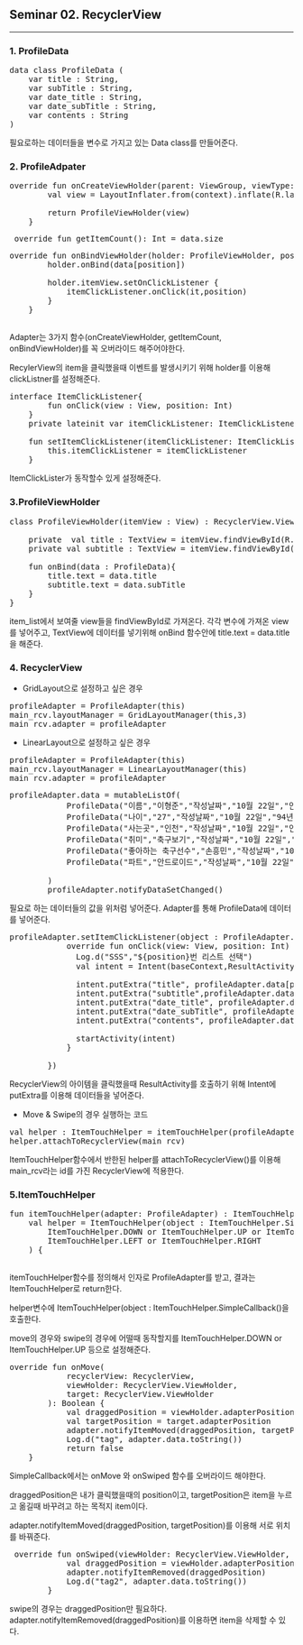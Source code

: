 ## Seminar 02. RecyclerView
--------------------------------
### 1. ProfileData
<pre>
data class ProfileData (
    var title : String,
    var subTitle : String,
    var date_title : String,
    var date_subTitle : String,
    var contents : String
)
</pre>
필요로하는 데이터들을 변수로 가지고 있는 Data class를 만들어준다.

### 2. ProfileAdpater
<pre>
override fun onCreateViewHolder(parent: ViewGroup, viewType: Int): ProfileViewHolder {
        val view = LayoutInflater.from(context).inflate(R.layout.item_list,parent,false)

        return ProfileViewHolder(view)
    }
</pre>
<pre>
 override fun getItemCount(): Int = data.size
</pre>
<pre>
override fun onBindViewHolder(holder: ProfileViewHolder, position: Int) {
        holder.onBind(data[position])

        holder.itemView.setOnClickListener {
            itemClickListener.onClick(it,position)
        }
    }

</pre>
Adapter는 3가지 함수(onCreateViewHolder, getItemCount, onBindViewHolder)를 꼭 오버라이드 해주어야한다.

RecylerView의 item을 클릭했을때 이벤트를 발생시키기 위해 holder를 이용해 clickListner를 설정해준다. 

<pre>
interface ItemClickListener{
        fun onClick(view : View, position: Int)
    }
    private lateinit var itemClickListener: ItemClickListener

    fun setItemClickListener(itemClickListener: ItemClickListener){
        this.itemClickListener = itemClickListener
    }
</pre>
ItemClickLister가 동작할수 있게 설정해준다.

### 3.ProfileViewHolder
<pre>
class ProfileViewHolder(itemView : View) : RecyclerView.ViewHolder(itemView){

    private  val title : TextView = itemView.findViewById(R.id.title_txt)
    private val subtitle : TextView = itemView.findViewById(R.id.subtitle_txt)

    fun onBind(data : ProfileData){
        title.text = data.title
        subtitle.text = data.subTitle
    }
}
</pre>
item_list에서 보여줄 view들을 findViewById로 가져온다. 각각 변수에 가져온 view를 넣어주고, TextView에 데이터를 넣기위해 onBind 함수안에 title.text = data.title을 해준다.

### 4. RecyclerView
- GridLayout으로 설정하고 싶은 경우
<pre>
profileAdapter = ProfileAdapter(this)
main_rcv.layoutManager = GridLayoutManager(this,3)
main_rcv.adapter = profileAdapter
</pre>

- LinearLayout으로 설정하고 싶은 경우
<pre>
profileAdapter = ProfileAdapter(this)
main_rcv.layoutManager = LinearLayoutManager(this)
main_rcv.adapter = profileAdapter
</pre>

<pre>
profileAdapter.data = mutableListOf(
            ProfileData("이름","이형준","작성날짜","10월 22일","안녕하십니까! 저는 YB 이형준입니다!"),
            ProfileData("나이","27","작성날짜","10월 22일","94년생이라서 너무 슬픕니다ㅜㅜ"),
            ProfileData("사는곳","인천","작성날짜","10월 22일","인천 청라국제도시에 살고 있습니다"),
            ProfileData("취미","축구보기","작성날짜","10월 22일","첼시가 우승할듯ㅎ"),
            ProfileData("좋아하는 축구선수","손흥민","작성날짜","10월 22일","NICE ONE SONNY!!"),
            ProfileData("파트","안드로이드","작성날짜","10월 22일","안드로이드 재밌네")

        )
        profileAdapter.notifyDataSetChanged()
</pre>
필요로 하는 데이터들의 값을 위처럼 넣어준다. Adapter를 통해 ProfileData에 데이터를 넣어준다. 

<pre>
profileAdapter.setItemClickListener(object : ProfileAdapter.ItemClickListener{
            override fun onClick(view: View, position: Int) {
              Log.d("SSS","${position}번 리스트 선택")
              val intent = Intent(baseContext,ResultActivity::class.java)

              intent.putExtra("title", profileAdapter.data[position].title.toString())
              intent.putExtra("subtitle",profileAdapter.data[position].subTitle.toString())
              intent.putExtra("date_title", profileAdapter.data[position].date_title.toString())
              intent.putExtra("date_subTitle", profileAdapter.data[position].date_subTitle.toString())
              intent.putExtra("contents", profileAdapter.data[position].contents.toString())

              startActivity(intent)
            }

        })
</pre>
RecyclerView의 아이템을 클릭했을때 ResultActivity를 호출하기 위해 Intent에 putExtra를 이용해 데이터들을 넣어준다.

- Move & Swipe의 경우 실행하는 코드
<pre>
val helper : ItemTouchHelper = itemTouchHelper(profileAdapter)
helper.attachToRecyclerView(main_rcv)
</pre>
ItemTouchHelper함수에서 반한된 helper를 attachToRecyclerView()를 이용해 main_rcv라는 id를 가진 RecyclerView에 적용한다.

### 5.ItemTouchHelper
<pre>
fun itemTouchHelper(adapter: ProfileAdapter) : ItemTouchHelper{
    val helper = ItemTouchHelper(object : ItemTouchHelper.SimpleCallback(
        ItemTouchHelper.DOWN or ItemTouchHelper.UP or ItemTouchHelper.START or ItemTouchHelper.END,
        ItemTouchHelper.LEFT or ItemTouchHelper.RIGHT
    ) {
        
</pre>
itemTouchHelper함수를 정의해서 인자로 ProfileAdapter를 받고, 결과는 ItemTouchHelper로 return한다.

helper변수에 ItemTouchHelper(object : ItemTouchHelper.SimpleCallback()을 호출한다.

move의 경우와 swipe의 경우에 어떨때 동작할지를  ItemTouchHelper.DOWN or ItemTouchHelper.UP 등으로 설정해준다.

<pre>
override fun onMove(
            recyclerView: RecyclerView,
            viewHolder: RecyclerView.ViewHolder,
            target: RecyclerView.ViewHolder
        ): Boolean {
            val draggedPosition = viewHolder.adapterPosition
            val targetPosition = target.adapterPosition
            adapter.notifyItemMoved(draggedPosition, targetPosition)
            Log.d("tag", adapter.data.toString())
            return false
    }       
</pre>
SimpleCallback에서는 onMove 와 onSwiped 함수를 오버라이드 해야한다.

draggedPosition은 내가 클릭했을때의 position이고, targetPosition은 item을 누르고 옮길때 바꾸려고 하는 목적지 item이다.

adapter.notifyItemMoved(draggedPosition, targetPosition)를 이용해 서로 위치를 바꿔준다.
<pre>
 override fun onSwiped(viewHolder: RecyclerView.ViewHolder, direction: Int) {
            val draggedPosition = viewHolder.adapterPosition
            adapter.notifyItemRemoved(draggedPosition)
            Log.d("tag2", adapter.data.toString())
        }
</pre>
swipe의 경우는 draggedPosition만 필요하다. adapter.notifyItemRemoved(draggedPosition)를 이용하면 item을 삭제할 수 있다.






